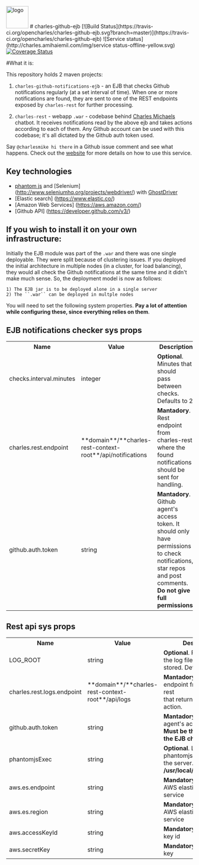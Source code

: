 <img alt="logo" src="http://www.amihaiemil.com/images/logo_mic.PNG" width="60" height="60"/>
# charles-github-ejb
[![Build Status](https://travis-ci.org/opencharles/charles-github-ejb.svg?branch=master)](https://travis-ci.org/opencharles/charles-github-ejb)
![Service status](http://charles.amihaiemil.com/img/service status-offline-yellow.svg)
<a href='https://coveralls.io/github/amihaiemil/charles-github-ejb?branch=master'><img src='https://coveralls.io/repos/github/amihaiemil/charles-github-ejb/badge.svg?branch=master' alt='Coverage Status' /></a>

#What it is: 

This repository holds 2 maven projects:

1) ``charles-github-notifications-ejb`` - an EJB that checks Github notifications regularly (at a set interval of time). When one or more notifications are found, they are sent
to one of the REST endpoints exposed by ``charles-rest`` for further processing.

2) ``charles-rest`` - webapp ``.war`` - codebase behind [Charles Michaels](https://www.github.com/charlesmike) chatbot. It receives notifications read by the above ejb and takes
actions according to each of them. Any Github account can be used with this codebase; it's all dictated by the Github auth token used.

Say ``@charlesmike hi there`` in a Github issue comment and see what happens. 
Check out the [website](http://charles.amihaiemil.com) for more details on how to use this service.

## Key technologies
- [phantom js](http://phantomjs.org/) and [Selenium] (http://www.seleniumhq.org/projects/webdriver/) with [GhostDriver](https://github.com/detro/ghostdriver)
- [Elastic search] (https://www.elastic.co/)
- [Amazon Web Services] (https://aws.amazon.com/)
- [Github API] (https://developer.github.com/v3/)

## If you wish to install it on your own infrastructure:

Initially the EJB module was part of the ``.war`` and there was one single deployable. They were split because of clustering issues.
If you deployed the initial architecture in multiple nodes (in a cluster, for load balancing), they would all check the Github notifications at the same time and 
it didn't make much sense. So, the deployment model is now as follows:

    1) The EJB jar is to be deployed alone in a single server
    2) The ``.war`` can be deployed in multple nodes

You will need to set the following system properties. **Pay a lot of attention while configuring these, since everything relies on them**.

## EJB notifications checker sys props
<table>
  <tr>
    <th>Name</th><th>Value</th><th>Description</th>
  </tr>
  <tr>
    <td>checks.interval.minutes</td>
    <td>integer</td>
    <td><b>Optional</b>. Minutes that should <br> pass between checks. Defaults to 2.</td>
  </tr>
  <tr>
    <td>charles.rest.endpoint</td>
    <td>**domain**/**charles-rest-context-root**/api/notifications</td>
    <td><b>Mantadory</b>. Rest endpoint from charles-rest<br>where the found notifications should be sent for handling.</td>
  </tr>
  <tr>
    <td>github.auth.token</td>
    <td>string</td>
    <td><b>Mantadory</b>. Github agent's access token. It should only have permissions to check notifications, star repos and
    post comments. <b>Do not give full permissions!</b></td>
  </tr>
</table>

## Rest api sys props
<table>
  <tr>
    <th>Name</th><th>Value</th><th>Description</th>
  </tr>
  <tr>
    <td>LOG_ROOT</td>
    <td>string</td>
    <td><b>Optional</b>. Place where the log files will be stored. Defaults to . (dot)</td>
  </tr>
  <tr>
    <td>charles.rest.logs.endpoint</td>
    <td>**domain**/**charles-rest-context-root**/api/logs</td>
    <td><b>Mantadory</b>. Rest endpoint from charles-rest<br>that returns the log of an action.</td>
  </tr>
  <tr>
    <td>github.auth.token</td>
    <td>string</td>
    <td><b>Mantadory</b>. Github agent's access token. <b>Must be the same as for the EJB checker</b></td>
  </tr>
  <tr>
    <td>phantomjsExec</td>
    <td>string</td>
    <td><b>Optional</b>. Location of phantomjs executable on the server. Defaults to <b>/usr/local/bin/phantomjs</b></td>
  </tr>
  <tr>
    <td>aws.es.endpoint</td>
    <td>string</td>
    <td><b>Mandatory</b>. Endpoint of AWS elasticsearch service</td>
  </tr>
  <tr>
    <td>aws.es.region</td>
    <td>string</td>
    <td><b>Mandatory</b>. Region of AWS elasticsearch service</td>
  </tr>
  <tr>
    <td>aws.accessKeyId</td>
    <td>string</td>
    <td><b>Mandatory</b>. AWS access key id</td>
  </tr>
  <tr>
    <td>aws.secretKey</td>
    <td>string</td>
    <td><b>Mandatory</b>. AWS secret key</td>
  </tr>
  
</table>

